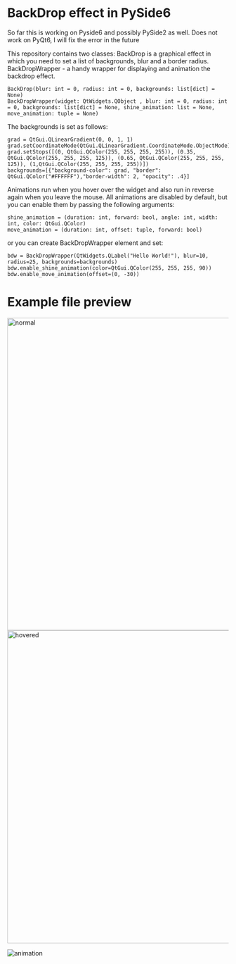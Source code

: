 # BackDrop effect in PySide6

So far this is working on Pyside6 and possibly PySide2 as well. Does not work on PyQt6, I will fix the error in the future

This repository contains two classes: BackDrop is a graphical effect in which you need to set a list of backgrounds, blur and a border radius. BackDropWrapper - a handy wrapper for displaying and animation the backdrop effect.

	BackDrop(blur: int = 0, radius: int = 0, backgrounds: list[dict] = None)
	BackDropWrapper(widget: QtWidgets.QObject , blur: int = 0, radius: int = 0, backgrounds: list[dict] = None, shine_animation: list = None, move_animation: tuple = None)
The backgrounds is set as follows:

	grad = QtGui.QLinearGradient(0, 0, 1, 1)
	grad.setCoordinateMode(QtGui.QLinearGradient.CoordinateMode.ObjectMode)
	grad.setStops([(0, QtGui.QColor(255, 255, 255, 255)), (0.35, QtGui.QColor(255, 255, 255, 125)), (0.65, QtGui.QColor(255, 255, 255, 125)), (1,QtGui.QColor(255, 255, 255, 255))])
	backgrounds=[{"background-color": grad, "border": QtGui.QColor("#FFFFFF"),"border-width": 2, "opacity": .4}]

Animations run when you hover over the widget and also run in reverse again when you leave the mouse.
All animations are disabled by default, but you can enable them by passing the following arguments:

	shine_animation = (duration: int, forward: bool, angle: int, width: int, color: QtGui.QColor)
	move_animation = (duration: int, offset: tuple, forward: bool)
	
or you can create BackDropWrapper element and set:
		
	bdw = BackDropWrapper(QtWidgets.QLabel("Hello World!"), blur=10, radius=25, backgrounds=backgrounds)
	bdw.enable_shine_animation(color=QtGui.QColor(255, 255, 255, 90))
	bdw.enable_move_animation(offset=(0, -30))

# Example file preview

<img width="710" alt="normal" src="https://user-images.githubusercontent.com/87101242/209816702-e57d5f4b-f15d-41d1-9761-4d13c4414484.png">
<img width="711" alt="hovered" src="https://user-images.githubusercontent.com/87101242/209816709-4d53ed29-7fba-49f0-900e-9113a2bc2898.png">

![animation](https://user-images.githubusercontent.com/87101242/209816714-2ab1e36e-94c6-4a59-a92d-0a73fc1b1939.gif)
